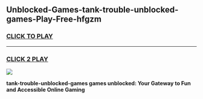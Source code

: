 
## Unblocked-Games-tank-trouble-unblocked-games-Play-Free-hfgzm
<h3>
<a href="https://premium76.site?title=tank-trouble-unblocked-games&ref=23A">CLICK TO PLAY</a></h3>
<hr>

<h3>
<a href="https://premium76.site?title=tank-trouble-unblocked-games&ref=23A">CLICK 2 PLAY</a>
  
</h3>

<a href="https://premium76.site?title=tank-trouble-unblocked-games&ref=23A"><img src="https://clearcache.store/games.png"></a>


**tank-trouble-unblocked-games games unblocked: Your Gateway to Fun and Accessible Online Gaming**
